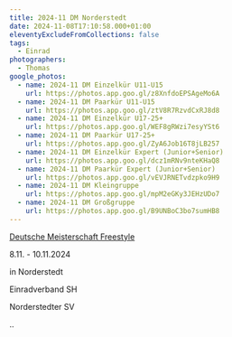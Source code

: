 ```yaml
---
title: 2024-11 DM Norderstedt
date: 2024-11-08T17:10:58.000+01:00
eleventyExcludeFromCollections: false
tags:
  - Einrad
photographers:
  - Thomas
google_photos:
  - name: 2024-11 DM Einzelkür U11-U15
    url: https://photos.app.goo.gl/z8XnfdoEPSAgeMo6A
  - name: 2024-11 DM Paarkür U11-U15
    url: https://photos.app.goo.gl/ztV8R7RzvdCxRJ8d8
  - name: 2024-11 DM Einzelkür U17-25+
    url: https://photos.app.goo.gl/WEF8gRWzi7esyYSt6
  - name: 2024-11 DM Paarkür U17-25+
    url: https://photos.app.goo.gl/ZyA6Job16T8jLB257
  - name: 2024-11 DM Einzelkür Expert (Junior+Senior)
    url: https://photos.app.goo.gl/dcz1mRNv9nteKHaQ8
  - name: 2024-11 DM Paarkür Expert (Junior+Senior)
    url: https://photos.app.goo.gl/vEVJRNETvdzpko9H9
  - name: 2024-11 DM Kleingruppe
    url: https://photos.app.goo.gl/mpM2eGKy3JEHzUDo7
  - name: 2024-11 DM Großgruppe
    url: https://photos.app.goo.gl/B9UNBoC3bo7sumHB8
---
```

[Deutsche Meisterschaft Freestyle](https://www.einradverband.de/event/deutsche-meisterschaft-freestyle-3/)

8.11. - 10.11.2024

in Norderstedt

Einradverband SH

Norderstedter SV

..

